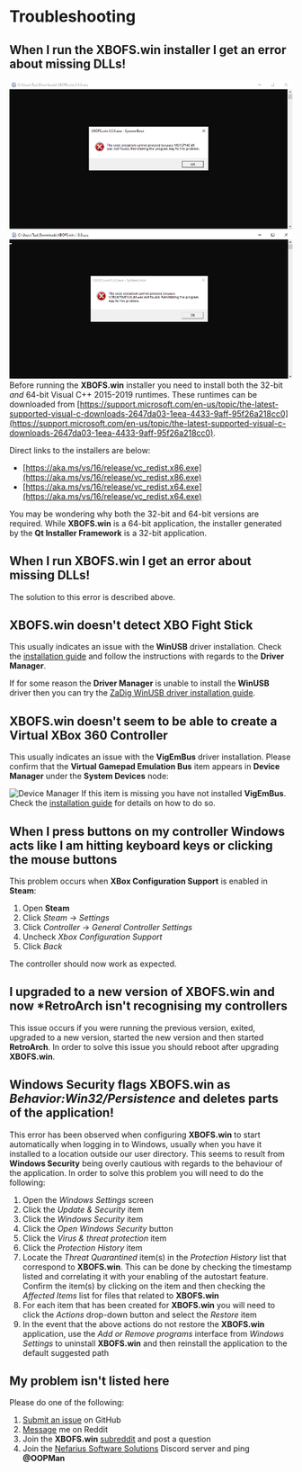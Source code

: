 # Troubleshooting

## When I run the **XBOFS.win** installer I get an error about missing DLLs!
![](images/troubleshooting/missing_msvcp140.dll.png)
![](images/troubleshooting/missing_vcruntime140.dll.png)
Before running the **XBOFS.win** installer you need to install both the 32-bit *and* 64-bit Visual C++ 2015-2019 runtimes. These runtimes
can be downloaded from [https://support.microsoft.com/en-us/topic/the-latest-supported-visual-c-downloads-2647da03-1eea-4433-9aff-95f26a218cc0](https://support.microsoft.com/en-us/topic/the-latest-supported-visual-c-downloads-2647da03-1eea-4433-9aff-95f26a218cc0).

Direct links to the installers are below:
* [https://aka.ms/vs/16/release/vc_redist.x86.exe](https://aka.ms/vs/16/release/vc_redist.x86.exe)
* [https://aka.ms/vs/16/release/vc_redist.x64.exe](https://aka.ms/vs/16/release/vc_redist.x64.exe)

You may be wondering why both the 32-bit and 64-bit versions are required. While **XBOFS.win** is a 64-bit application, the installer
generated by the **Qt Installer Framework** is a 32-bit application.

## When I run **XBOFS.win** I get an error about missing DLLs!
The solution to this error is described above.

## **XBOFS.win** doesn't detect **XBO Fight Stick**
This usually indicates an issue with the **WinUSB** driver installation. Check the [installation guide](/installation_guide.md)
and follow the instructions with regards to the **Driver Manager**.

If for some reason the **Driver Manager** is unable to install the **WinUSB** driver then you can try the [ZaDig WinUSB driver installation guide](/zadig.md).

## **XBOFS.win** doesn't seem to be able to create a **Virtual XBox 360 Controller**
This usually indicates an issue with the **VigEmBus** driver installation. Please confirm that the **Virtual Gamepad Emulation Bus** item appears in **Device Manager**
under the **System Devices** node:

![Device Manager](images/vigembus_device_manager.jpg)
If this item is missing you have not installed **VigEmBus**. Check the [installation guide](/installation_guide.md) for details on how to do so.

## When I press buttons on my controller Windows acts like I am hitting keyboard keys or clicking the mouse buttons
This problem occurs when **XBox Configuration Support** is enabled in **Steam**:
1. Open **Steam**
2. Click *Steam* -> *Settings*
3. Click *Controller* -> *General Controller Settings*
4. Uncheck *Xbox Configuration Support*
5. Click *Back*

The controller should now work as expected.

## I upgraded to a new version of **XBOFS.win** and now ***RetroArch** isn't recognising my controllers
This issue occurs if you were running the previous version, exited, upgraded to a new version, started the new version and then started **RetroArch**. 
In order to solve this issue you should reboot after upgrading **XBOFS.win**. 

## Windows Security flags **XBOFS.win** as *Behavior:Win32/Persistence* and deletes parts of the application!
This error has been observed when configuring **XBOFS.win** to start automatically when logging in to Windows, usually when you have it installed
to a location outside our user directory. This seems to result from **Windows Security** being overly cautious with regards to the behaviour of 
the application. In order to solve this problem you will need to do the following:
1. Open the *Windows Settings* screen
2. Click the *Update & Security* item
3. Click the *Windows Security* item
4. Click the *Open Windows Security* button
5. Click the *Virus & threat protection* item
6. Click the *Protection History* item
7. Locate the *Threat Quarantined* item(s) in the *Protection History* list that correspond to **XBOFS.win**. This can be done by checking the
   timestamp listed and correlating it with your enabling of the autostart feature. Confirm the item(s) by clicking on the item and then checking
   the *Affected Items* list for files that related to **XBOFS.win**
8. For each item that has been created for **XBOFS.win** you will need to click the *Actions* drop-down button and select the *Restore* item
9. In the event that the above actions do not restore the **XBOFS.win** application, use the *Add or Remove programs* interface from
   *Windows Settings* to uninstall **XBOFS.win** and then reinstall the application to the default suggested path

## My problem isn't listed here
Please do one of the following:
1. [Submit an issue](https://github.com/OOPMan/XBOFS.win/issues) on GitHub
2. [Message](https://www.reddit.com/message/compose/?to=OOPManZA) me on Reddit
3. Join the **XBOFS.win** [subreddit](https://www.reddit.com/r/XBOFS/) and post a question
4. Join the [Nefarius Software Solutions](https://discord.vigem.org/) Discord server and ping **@OOPMan**

